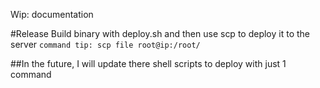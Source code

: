 Wip: documentation

#Release
Build binary with deploy.sh and then use scp to deploy it to the server
` command tip:
scp file root@ip:/root/
`

##In the future, I will update there shell scripts to deploy with just 1 command
